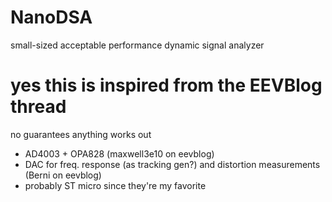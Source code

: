 # NanoDSA
small-sized acceptable performance dynamic signal analyzer


# yes this is inspired from the EEVBlog thread

no guarantees anything works out

- AD4003 + OPA828 (maxwell3e10 on eevblog)
- DAC for freq. response (as tracking gen?) and distortion measurements (Berni on eevblog)
- probably ST micro since they're my favorite
